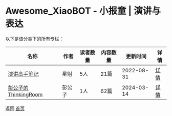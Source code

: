 # Awesome_XiaoBOT - 小报童 | 演讲与表达

以下是该分类下的所有专栏：

| 名称 | 作者 | 读者数量 | 内容数量 | 更新时间 | 详情 |
|------|------|----------|----------|----------|------|
| [演讲高手笔记](https://xiaobot.net/p/xingkui24?refer=9c3f1c95-a052-465a-9902-f6d75080262a) | 星魁 | 5人 | 21篇 |  2022-08-31 | [详情](data/xingkui24.md) |
| [彭公子的ThinkingRoom](https://xiaobot.net/p/scott4ever?refer=9c3f1c95-a052-465a-9902-f6d75080262a) | 彭公子 | 1人 | 62篇 |  2024-03-14 | [详情](data/scott4ever.md) |


返回 [首页](../README.md)
